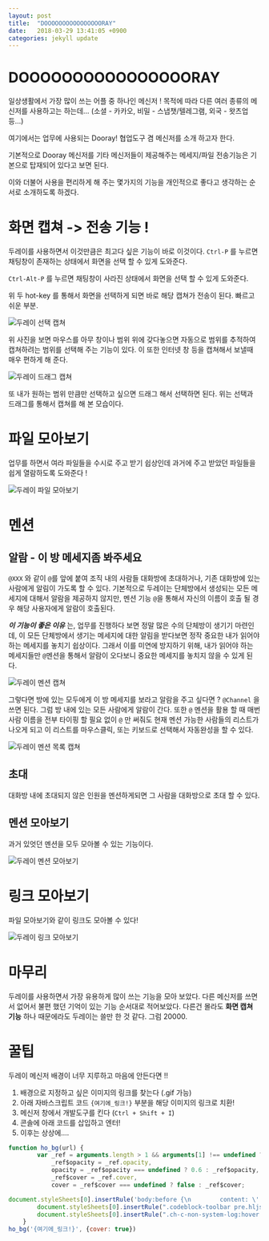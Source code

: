 ```yaml
---
layout: post
title:  "DOOOOOOOOOOOOOOOORAY"
date:   2018-03-29 13:41:05 +0900
categories: jekyll update
---
```


# DOOOOOOOOOOOOOOOORAY

일상생활에서 가장 많이 쓰는 어플 중 하나인 메신저 !
목적에 따라 다른 여러 종류의 메신저를 사용하고는 하는데... (소셜 - 카카오, 비밀 - 스냅챗/텔레그램, 외국 - 왓츠업 등...)

여기에서는 업무에 사용되는 Dooray! 협업도구 겸 메신저를 소개 하고자 한다.

기본적으로 Dooray 메신저를 기타 메신저들이 제공해주는 메세지/파일 전송기능은 기본으로 탑재되어 있다고 보면 된다.

이와 더불어 사용을 편리하게 해 주는 몇가지의 기능을 개인적으로 좋다고 생각하는 순서로 소개하도록 하겠다.

# 화면 캡쳐 -> 전송 기능 !

두레이를 사용하면서 이것만큼은 최고다 싶은 기능이 바로 이것이다.
`Ctrl-P` 를 누르면 채팅창이 존재하는 상태에서 화면을 선택 할 수 있게 도와준다.

`Ctrl-Alt-P` 를 누르면 채팅창이 사라진 상태에서 화면을 선택 할 수 있게 도와준다.

위 두 hot-key 를 통해서 화면을 선택하게 되면 바로 해당 캡쳐가 전송이 된다. 빠르고 쉬운 부분.

![두레이 선택 캡쳐](/assets/img/for_post/forced/dooray_hook_ctrl_p_capture_example.png)

위 사진을 보면 마우스를 아무 창이나 범위 위에 갖다놓으면 자동으로 범위를 추적하여 캡쳐하려는 범위를 선택해 주는 기능이 있다.
이 또한 인터넷 창 등을 캡쳐해서 보낼때 매우 편하게 해 준다.

![두레이 드래그 캡쳐](/assets/img/for_post/forced/dooray_hook_ctrl_p_drag_capture_example.png)

또 내가 원하는 범위 만큼만 선택하고 싶으면 드래그 해서 선택하면 된다. 위는 선택과 드래그를 통해서 캡쳐를 해 본 모습이다.


# 파일 모아보기

업무를 하면서 여라 파일들을 수시로 주고 받기 쉽상인데 과거에 주고 받았던 파일들을 쉽게 열람하도록 도와준다 !

![두레이 파일 모아보기](/assets/img/for_post/forced/dooray_file_conglomerate_example.png)


# 멘션

## 알람 - 이 방 메세지좀 봐주세요

`@XXX` 와 같이 `@`를 앞에 붙여 조직 내의 사람들 대화방에 초대하거나, 기존 대화방에 있는 사람에게 알림이 가도록 할 수 있다.
기본적으로 두레이는 단체방에서 생성되는 모든 메세지에 대해서 알람을 제공하지 않지만, 멘션 기능 `@`을 통해서 자신의 이름이 호출 될 경우 해당 사용자에게 알람이 호출된다.

_**이 기능이 좋은 이유**_ 는, 업무를 진행하다 보면 정말 많은 수의 단체방이 생기기 마련인데, 이 모든 단체방에서 생기는 메세지에 대한 알림을 받다보면 정작 중요한 내가 읽어야 하는 메세지를 놓치기 쉽상이다. 그래서 이를 미연에 방지하기 위해, 내가 읽어야 하는 메세지들만 `@`멘션을 통해서 알람이 오다보니 중요한 메세지를 놓치지 않을 수 있게 된다.

![두레이 멘션 캡쳐](/assets/img/for_post/forced/dooray_mention_example.png)

그렇다면 방에 있는 모두에게 이 방 메세지를 보라고 알람을 주고 싶다면 ? `@Channel` 을 쓰면 된다. 그럼 방 내에 있는 모든 사람에게 알람이 간다.
또한 `@` 멘션을 활용 할 때 매번 사람 이름을 전부 타이핑 할 필요 없이 `@` 만 써줘도 현재 멘션 가능한 사람들의 리스트가 나오게 되고 이 리스트를 마우스클릭, 또는 키보드로 선택해서 자동완성을 할 수 있다.

![두레이 멘션 목록 캡쳐](/assets/img/for_post/forced/dooray_at_mention_example.png)

## 초대

대화방 내에 초대되지 않은 인원을 멘션하게되면 그 사람을 대화방으로 초대 할 수 있다.

## 멘션 모아보기

과거 있엇던 멘션을 모두 모아볼 수 있는 기능이다.

![두레이 멘션 모아보기](/assets/img/for_post/forced/dooray_mention_conglomerate_example.png)

# 링크 모아보기

파일 모아보기와 같이 링크도 모아볼 수 있다!

![두레이 링크 모아보기](/assets/img/for_post/forced/dooray_hyperlink_conglomerate_example.png)

# 마무리

두레이를 사용하면서 가장 유용하게 많이 쓰는 기능을 모아 보았다. 다른 메신저를 쓰면서 없어서 불편 했던 기억이 있는 기능 순서대로 적어보았다.
다른건 몰라도 **화면 캡쳐 기능** 하나 때문에라도 두레이는 쓸만 한 것 같다.
그럼 20000.

# 꿀팁

두레이 메신저 배경이 너무 지루하고 마음에 안든다면 !!

1. 배경으로 지정하고 싶은 이미지의 링크를 찾는다 (.gif 가능)
2. 아래 자바스크립트 코드 `{여기에_링크!}` 부분을 해당 이미지의 링크로 치환!
3. 메신저 창에서 개발도구를 킨다 (`Ctrl + Shift + I`)
4. 콘솔에 아래 코드를 삽입하고 엔터!
5. 이후는 상상에....

```javascript
function ho_bg(url) {
        var _ref = arguments.length > 1 && arguments[1] !== undefined ? arguments[1] : {},
            _ref$opacity = _ref.opacity,
            opacity = _ref$opacity === undefined ? 0.6 : _ref$opacity,
            _ref$cover = _ref.cover,
            cover = _ref$cover === undefined ? false : _ref$cover;

document.styleSheets[0].insertRule('body:before {\n        content: \' \';\n        display: block;\n        position: absolute;\n        background-image : url(' + url + ');\n        width: 100%;\n        height: 100%;\n    background-position: right;\n    opacity: ' + opacity + ';\n        background-size: ' + (cover ? 'cover' : 'initial') + '\n    }', document.styleSheets[0].rules.length);
        document.styleSheets[0].insertRule(".codeblock-toolbar pre.hljs {background: transparent !important}", document.styleSheets[0].rules.length);
        document.styleSheets[0].insertRule(".ch-c-non-system-log:hover {background: rgba(244, 249, 254, 0.5) !important}", document.styleSheets[0].rules.length);
    }
ho_bg('{여기에_링크!}', {cover: true})
```
